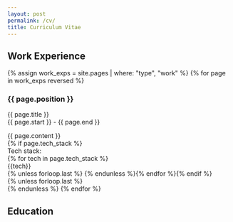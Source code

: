 ```yaml
---
layout: post
permalink: /cv/
title: Curriculum Vitae
---
```


## Work Experience

<div id="archives">
{% assign work_exps = site.pages | where: "type", "work" %}
{% for page in work_exps reversed %}
    <article class="post">
        <h3>{{ page.position }}</h3>
        <div>
            <p class="author_title">{{ page.title }} <br>{{ page.start }} - {{ page.end }}</p>
        </div>
        <div class="entry">
            {{ page.content }}
        </div>{% if page.tech_stack %}
        <div>Tech stack: </div>{% for tech in page.tech_stack %}<div class="tech-tag">{{tech}}</div>{% unless forloop.last %}&nbsp;{% endunless %}{% endfor %}{% endif %}     
    </article>
    {% unless forloop.last %}<br><div class="single-line"></div>{% endunless %}
{% endfor %}
</div>

## Education



